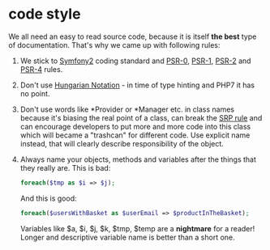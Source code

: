 # code style

We all need an easy to read source code, because it is itself **the best** type of documentation.
That's why we came up with following rules:

1. We stick to [Symfony2](https://symfony.com/doc/current/contributing/code/standards.html) coding standard
   and [PSR-0](http://www.php-fig.org/psr/psr-0/), [PSR-1](http://www.php-fig.org/psr/psr-1/), [PSR-2](http://www.php-fig.org/psr/psr-2/)
   and [PSR-4](http://www.php-fig.org/psr/psr-4/) rules.

2. Don't use [Hungarian Notation](https://en.wikipedia.org/wiki/Hungarian_notation) - in time of type hinting and PHP7 it has no point.

3. Don't use words like *Provider or *Manager etc. in class names because it's biasing the real point of a class,
   can break the [SRP rule](https://en.wikipedia.org/wiki/Single_responsibility_principle) and can encourage developers to
   put more and more code into this class which will became a "trashcan" for different code. Use explicit name instead,
   that will clearly describe responsibility of the object.

4. Always name your objects, methods and variables after the things that they really are. This is bad:

   ```php
   foreach($tmp as $i => $j);
   ```

   And this is good:

   ```php
   foreach($usersWithBasket as $userEmail => $productInTheBasket);
   ```
   
   Variables like $a, $i, $j, $k, $tmp, $temp are a **nightmare** for a reader! Longer and descriptive variable
   name is better than a short one.
